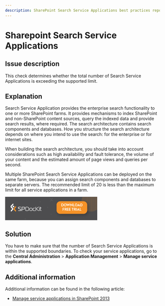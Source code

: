 ```yaml
---
description: SharePoint Search Service Applications best practices report by SPDocKit determines whether the total number of Search Service Applications is exceeding the supported limit.
---
```


# Sharepoint Search Service Applications

## Issue description

This check determines whether the total number of Search Service Applications is exceeding the supported limit.

## Explanation

Search Service Application provides the enterprise search functionality to one or more SharePoint farms. It provides mechanisms to index SharePoint and non-SharePoint content sources, query the indexed data and provide search results, where required. The search architecture contains search components and databases. How you structure the search architecture depends on where you intend to use the search: for the enterprise or for internet sites.

When building the search architecture, you should take into account considerations such as high availability and fault tolerance, the volume of your content and the estimated amount of page views and queries per second.

Multiple SharePoint Search Service Applications can be deployed on the same farm, because you can assign search components and databases to separate servers. The recommended limit of 20 is less than the maximum limit for all service applications in a farm.

[![Download SPDocKit](../../../.gitbook/assets/spdockit_download.png)](http://bit.ly/2US0Zna)

## Solution

You have to make sure that the number of Search Service Applications is within the supported boundaries. To check your service applications, go to the **Central Administration** &gt; **Application Management** &gt; **Manage service applications**.

## Additional information

Additional information can be found in the following article:

* [Manage service applications in SharePoint 2013](https://technet.microsoft.com/en-us/library/ee704544.aspx)

